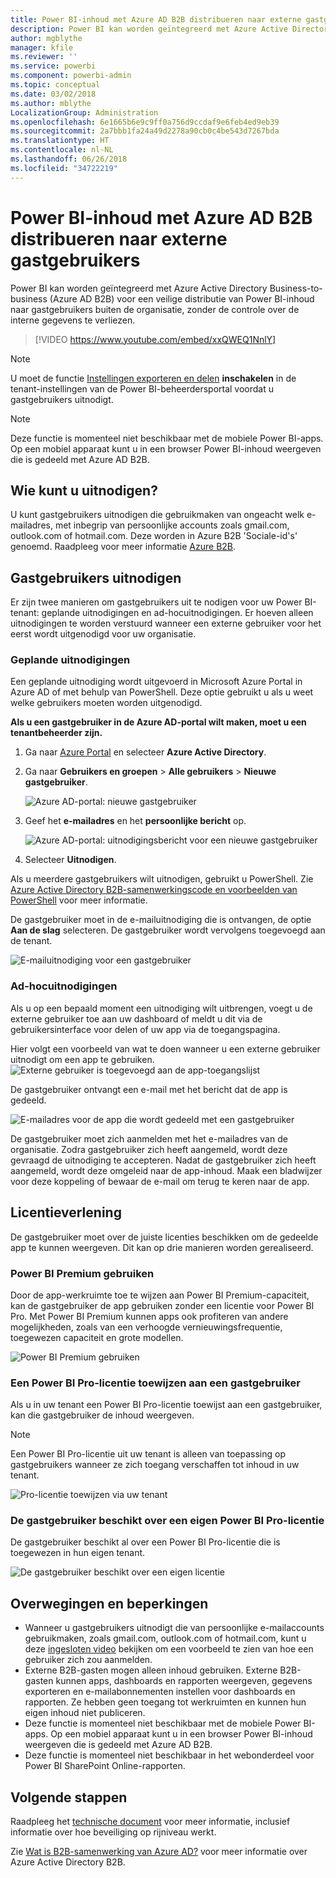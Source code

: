 ```yaml
---
title: Power BI-inhoud met Azure AD B2B distribueren naar externe gastgebruikers
description: Power BI kan worden geïntegreerd met Azure Active Directory Business-to-business (Azure AD B2B) voor een veilige distributie van Power BI-inhoud naar gastgebruikers buiten de organisatie.
author: mgblythe
manager: kfile
ms.reviewer: ''
ms.service: powerbi
ms.component: powerbi-admin
ms.topic: conceptual
ms.date: 03/02/2018
ms.author: mblythe
LocalizationGroup: Administration
ms.openlocfilehash: 6e1665b6e9c9ff0a756d9ccdaf9e6feb4ed9eb39
ms.sourcegitcommit: 2a7bbb1fa24a49d2278a90cb0c4be543d7267bda
ms.translationtype: HT
ms.contentlocale: nl-NL
ms.lasthandoff: 06/26/2018
ms.locfileid: "34722219"
---
```

# <a name="distribute-power-bi-content-to-external-guest-users-with-azure-ad-b2b"></a>Power BI-inhoud met Azure AD B2B distribueren naar externe gastgebruikers

Power BI kan worden geïntegreerd met Azure Active Directory Business-to-business (Azure AD B2B) voor een veilige distributie van Power BI-inhoud naar gastgebruikers buiten de organisatie, zonder de controle over de interne gegevens te verliezen.

> [!VIDEO https://www.youtube.com/embed/xxQWEQ1NnlY]

> [!NOTE]
> U moet de functie [Instellingen exporteren en delen](service-admin-portal.md#export-and-sharing-settings) **inschakelen** in de tenant-instellingen van de Power BI-beheerdersportal voordat u gastgebruikers uitnodigt.

> [!NOTE]
> Deze functie is momenteel niet beschikbaar met de mobiele Power BI-apps. Op een mobiel apparaat kunt u in een browser Power BI-inhoud weergeven die is gedeeld met Azure AD B2B. 

## <a name="who-can-you-invite"></a>Wie kunt u uitnodigen?

U kunt gastgebruikers uitnodigen die gebruikmaken van ongeacht welk e-mailadres, met inbegrip van persoonlijke accounts zoals gmail.com, outlook.com of hotmail.com. Deze worden in Azure B2B 'Sociale-id's' genoemd. Raadpleeg voor meer informatie [Azure B2B](https://docs.microsoft.com/azure/active-directory/active-directory-b2b-what-is-azure-ad-b2b).

## <a name="invite-guest-users"></a>Gastgebruikers uitnodigen

Er zijn twee manieren om gastgebruikers uit te nodigen voor uw Power BI-tenant: geplande uitnodigingen en ad-hocuitnodigingen. Er hoeven alleen uitnodigingen te worden verstuurd wanneer een externe gebruiker voor het eerst wordt uitgenodigd voor uw organisatie.

### <a name="planned-invites"></a>Geplande uitnodigingen

Een geplande uitnodiging wordt uitgevoerd in Microsoft Azure Portal in Azure AD of met behulp van PowerShell. Deze optie gebruikt u als u weet welke gebruikers moeten worden uitgenodigd. 

**Als u een gastgebruiker in de Azure AD-portal wilt maken, moet u een tenantbeheerder zijn.**

1. Ga naar [Azure Portal](https://portal.azure.com) en selecteer **Azure Active Directory**.

2. Ga naar **Gebruikers en groepen** > **Alle gebruikers** > **Nieuwe gastgebruiker**.

    ![Azure AD-portal: nieuwe gastgebruiker](media/service-admin-azure-ad-b2b/azuread-portal-new-guest-user.png)

3. Geef het **e-mailadres** en het **persoonlijke bericht** op.

    ![Azure AD-portal: uitnodigingsbericht voor een nieuwe gastgebruiker](media/service-admin-azure-ad-b2b/azuread-portal-invite-message.png)

4. Selecteer **Uitnodigen**.

Als u meerdere gastgebruikers wilt uitnodigen, gebruikt u PowerShell. Zie [Azure Active Directory B2B-samenwerkingscode en voorbeelden van PowerShell](https://docs.microsoft.com/azure/active-directory/b2b/code-samples) voor meer informatie.

De gastgebruiker moet in de e-mailuitnodiging die is ontvangen, de optie **Aan de slag** selecteren. De gastgebruiker wordt vervolgens toegevoegd aan de tenant.

![E-mailuitnodiging voor een gastgebruiker](media/service-admin-azure-ad-b2b/guest-user-invite-email.png)

### <a name="ad-hoc-invites"></a>Ad-hocuitnodigingen

Als u op een bepaald moment een uitnodiging wilt uitbrengen, voegt u de externe gebruiker toe aan uw dashboard of meldt u dit via de gebruikersinterface voor delen of uw app via de toegangspagina.

Hier volgt een voorbeeld van wat te doen wanneer u een externe gebruiker uitnodigt om een app te gebruiken.
![Externe gebruiker is toegevoegd aan de app-toegangslijst](media/service-admin-azure-ad-b2b/power-bi-app-access.png)

De gastgebruiker ontvangt een e-mail met het bericht dat de app is gedeeld.

![E-mailadres voor de app die wordt gedeeld met een gastgebruiker](media/service-admin-azure-ad-b2b/guest-user-invite-email2.png)

De gastgebruiker moet zich aanmelden met het e-mailadres van de organisatie. Zodra gastgebruiker zich heeft aangemeld, wordt deze gevraagd de uitnodiging te accepteren. Nadat de gastgebruiker zich heeft aangemeld, wordt deze omgeleid naar de app-inhoud. Maak een bladwijzer voor deze koppeling of bewaar de e-mail om terug te keren naar de app.

## <a name="licensing"></a>Licentieverlening

De gastgebruiker moet over de juiste licenties beschikken om de gedeelde app te kunnen weergeven. Dit kan op drie manieren worden gerealiseerd.

### <a name="use-power-bi-premium"></a>Power BI Premium gebruiken

Door de app-werkruimte toe te wijzen aan Power BI Premium-capaciteit, kan de gastgebruiker de app gebruiken zonder een licentie voor Power BI Pro. Met Power BI Premium kunnen apps ook profiteren van andere mogelijkheden, zoals van een verhoogde vernieuwingsfrequentie, toegewezen capaciteit en grote modellen.

![Power BI Premium gebruiken](media/service-admin-azure-ad-b2b/license-approach1.png)

### <a name="assign-power-bi-pro-license-to-guest-user"></a>Een Power BI Pro-licentie toewijzen aan een gastgebruiker

Als u in uw tenant een Power BI Pro-licentie toewijst aan een gastgebruiker, kan die gastgebruiker de inhoud weergeven.

> [!NOTE]
> Een Power BI Pro-licentie uit uw tenant is alleen van toepassing op gastgebruikers wanneer ze zich toegang verschaffen tot inhoud in uw tenant.

![Pro-licentie toewijzen via uw tenant](media/service-admin-azure-ad-b2b/license-approach2.png)

### <a name="guest-user-brings-their-own-power-bi-pro-license"></a>De gastgebruiker beschikt over een eigen Power BI Pro-licentie

De gastgebruiker beschikt al over een Power BI Pro-licentie die is toegewezen in hun eigen tenant.

![De gastgebruiker beschikt over een eigen licentie](media/service-admin-azure-ad-b2b/license-approach3.png)

## <a name="considerations-and-limitations"></a>Overwegingen en beperkingen

* Wanneer u gastgebruikers uitnodigt die van persoonlijke e-mailaccounts gebruikmaken, zoals gmail.com, outlook.com of hotmail.com, kunt u deze [ingesloten video](https://docs.microsoft.com/azure/active-directory/active-directory-b2b-redemption-experience) bekijken om een voorbeeld te zien van hoe een gebruiker zich zou aanmelden.
* Externe B2B-gasten mogen alleen inhoud gebruiken. Externe B2B-gasten kunnen apps, dashboards en rapporten weergeven, gegevens exporteren en e-mailabonnementen instellen voor dashboards en rapporten. Ze hebben geen toegang tot werkruimten en kunnen hun eigen inhoud niet publiceren.
* Deze functie is momenteel niet beschikbaar met de mobiele Power BI-apps. Op een mobiel apparaat kunt u in een browser Power BI-inhoud weergeven die is gedeeld met Azure AD B2B.
* Deze functie is momenteel niet beschikbaar in het webonderdeel voor Power BI SharePoint Online-rapporten.

## <a name="next-steps"></a>Volgende stappen

Raadpleeg het [technische document](https://aka.ms/powerbi-b2b-whitepaper) voor meer informatie, inclusief informatie over hoe beveiliging op rijniveau werkt.

Zie [Wat is B2B-samenwerking van Azure AD?](https://docs.microsoft.com/azure/active-directory/active-directory-b2b-what-is-azure-ad-b2b) voor meer informatie over Azure Active Directory B2B.
